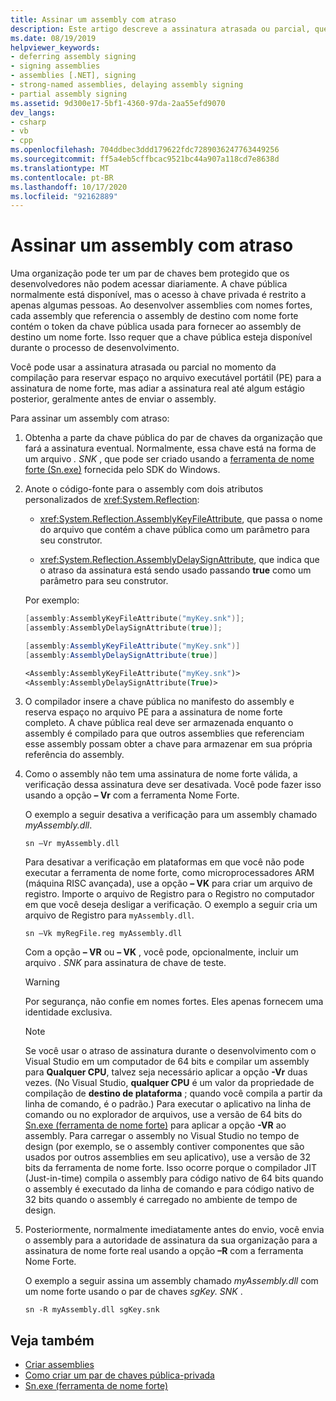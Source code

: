 ```yaml
---
title: Assinar um assembly com atraso
description: Este artigo descreve a assinatura atrasada ou parcial, que reserva espaço no arquivo PE para a assinatura de nome forte, mas adia a assinatura real.
ms.date: 08/19/2019
helpviewer_keywords:
- deferring assembly signing
- signing assemblies
- assemblies [.NET], signing
- strong-named assemblies, delaying assembly signing
- partial assembly signing
ms.assetid: 9d300e17-5bf1-4360-97da-2aa55efd9070
dev_langs:
- csharp
- vb
- cpp
ms.openlocfilehash: 704ddbec3ddd179622fdc7289036247763449256
ms.sourcegitcommit: ff5a4eb5cffbcac9521bc44a907a118cd7e8638d
ms.translationtype: MT
ms.contentlocale: pt-BR
ms.lasthandoff: 10/17/2020
ms.locfileid: "92162889"
---
```

# <a name="delay-sign-an-assembly"></a>Assinar um assembly com atraso

Uma organização pode ter um par de chaves bem protegido que os desenvolvedores não podem acessar diariamente. A chave pública normalmente está disponível, mas o acesso à chave privada é restrito a apenas algumas pessoas. Ao desenvolver assemblies com nomes fortes, cada assembly que referencia o assembly de destino com nome forte contém o token da chave pública usada para fornecer ao assembly de destino um nome forte. Isso requer que a chave pública esteja disponível durante o processo de desenvolvimento.

Você pode usar a assinatura atrasada ou parcial no momento da compilação para reservar espaço no arquivo executável portátil (PE) para a assinatura de nome forte, mas adiar a assinatura real até algum estágio posterior, geralmente antes de enviar o assembly.

Para assinar um assembly com atraso:

1. Obtenha a parte da chave pública do par de chaves da organização que fará a assinatura eventual. Normalmente, essa chave está na forma de um arquivo *. SNK* , que pode ser criado usando a [ferramenta de nome forte (Sn.exe)](../../framework/tools/sn-exe-strong-name-tool.md) fornecida pelo SDK do Windows.

2. Anote o código-fonte para o assembly com dois atributos personalizados de <xref:System.Reflection>:

   - <xref:System.Reflection.AssemblyKeyFileAttribute>, que passa o nome do arquivo que contém a chave pública como um parâmetro para seu construtor.

   - <xref:System.Reflection.AssemblyDelaySignAttribute>, que indica que o atraso da assinatura está sendo usado passando **true** como um parâmetro para seu construtor.

   Por exemplo:

   ```cpp
   [assembly:AssemblyKeyFileAttribute("myKey.snk")];
   [assembly:AssemblyDelaySignAttribute(true)];
   ```

   ```csharp
   [assembly:AssemblyKeyFileAttribute("myKey.snk")]
   [assembly:AssemblyDelaySignAttribute(true)]
   ```

   ```vb
   <Assembly:AssemblyKeyFileAttribute("myKey.snk")>
   <Assembly:AssemblyDelaySignAttribute(True)>
   ```

3. O compilador insere a chave pública no manifesto do assembly e reserva espaço no arquivo PE para a assinatura de nome forte completo. A chave pública real deve ser armazenada enquanto o assembly é compilado para que outros assemblies que referenciam esse assembly possam obter a chave para armazenar em sua própria referência do assembly.

4. Como o assembly não tem uma assinatura de nome forte válida, a verificação dessa assinatura deve ser desativada. Você pode fazer isso usando a opção **– Vr** com a ferramenta Nome Forte.

     O exemplo a seguir desativa a verificação para um assembly chamado *myAssembly.dll*.

   ```console
   sn –Vr myAssembly.dll
   ```

   Para desativar a verificação em plataformas em que você não pode executar a ferramenta de nome forte, como microprocessadores ARM (máquina RISC avançada), use a opção **– VK** para criar um arquivo de registro. Importe o arquivo de Registro para o Registro no computador em que você deseja desligar a verificação. O exemplo a seguir cria um arquivo de Registro para `myAssembly.dll`.

   ```console
   sn –Vk myRegFile.reg myAssembly.dll
   ```

   Com a opção **– VR** ou **– VK** , você pode, opcionalmente, incluir um arquivo *. SNK* para assinatura de chave de teste.

   > [!WARNING]
   > Por segurança, não confie em nomes fortes. Eles apenas fornecem uma identidade exclusiva.

   > [!NOTE]
   > Se você usar o atraso de assinatura durante o desenvolvimento com o Visual Studio em um computador de 64 bits e compilar um assembly para **Qualquer CPU**, talvez seja necessário aplicar a opção **-Vr** duas vezes. (No Visual Studio, **qualquer CPU** é um valor da propriedade de compilação de **destino de plataforma** ; quando você compila a partir da linha de comando, é o padrão.) Para executar o aplicativo na linha de comando ou no explorador de arquivos, use a versão de 64 bits do [Sn.exe (ferramenta de nome forte)](../../framework/tools/sn-exe-strong-name-tool.md) para aplicar a opção **-VR** ao assembly. Para carregar o assembly no Visual Studio no tempo de design (por exemplo, se o assembly contiver componentes que são usados por outros assemblies em seu aplicativo), use a versão de 32 bits da ferramenta de nome forte. Isso ocorre porque o compilador JIT (Just-in-time) compila o assembly para código nativo de 64 bits quando o assembly é executado da linha de comando e para código nativo de 32 bits quando o assembly é carregado no ambiente de tempo de design.

5. Posteriormente, normalmente imediatamente antes do envio, você envia o assembly para a autoridade de assinatura da sua organização para a assinatura de nome forte real usando a opção **–R** com a ferramenta Nome Forte.

   O exemplo a seguir assina um assembly chamado *myAssembly.dll* com um nome forte usando o par de chaves *sgKey. SNK* .

   ```console
   sn -R myAssembly.dll sgKey.snk
   ```

## <a name="see-also"></a>Veja também

- [Criar assemblies](create.md)
- [Como criar um par de chaves pública-privada](create-public-private-key-pair.md)
- [Sn.exe (ferramenta de nome forte)](../../framework/tools/sn-exe-strong-name-tool.md)
